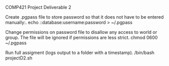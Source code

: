 COMP421 Project Deliverable 2

Create .pgpass file to store password so that it does not have to be entered manually:.
echo *:*:database:username:password > ~/.pgpass 

Change permissions on password file to disallow any access to world or group. The file will be ignored if permissions are less strict.
chmod 0600 ~/.pgpass

Run full assigment (logs output to a folder with a timestamp).
/bin/bash projectD2.sh
